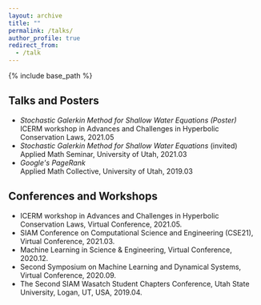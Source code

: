 ```yaml
---
layout: archive
title: ""
permalink: /talks/
author_profile: true
redirect_from:
  - /talk
---
```


{% include base_path %}

## Talks and Posters
* *Stochastic Galerkin Method for Shallow Water Equations (Poster)*<br/>
  ICERM workshop in Advances and Challenges in Hyperbolic Conservation Laws, 2021.05
* *Stochastic Galerkin Method for Shallow Water Equations* (invited)<br/>
  Applied Math Seminar, University of Utah, 2021.03
* *Google's PageRank*  
  Applied Math Collective, University of Utah, 2019.03

## Conferences and Workshops
* ICERM workshop in Advances and Challenges in Hyperbolic Conservation Laws, Virtual Conference, 2021.05.
* SIAM Conference on Computational Science and Engineering (CSE21), Virtual Conference, 2021.03.
* Machine Learning in Science & Engineering, Virtual Conference, 2020.12.
* Second Symposium on Machine Learning and Dynamical Systems, Virtual Conference, 2020.09.
* The Second SIAM Wasatch Student Chapters Conference, Utah State University, Logan, UT, USA, 2019.04.
